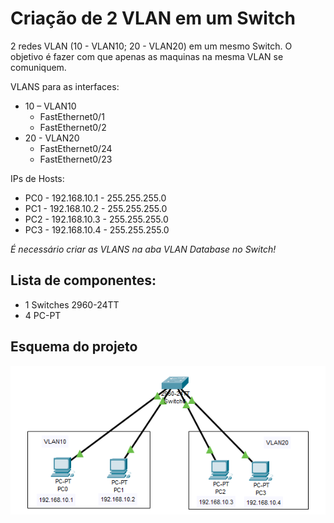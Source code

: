 # Criação de 2 VLAN em um Switch
  2 redes VLAN (10 - VLAN10; 20 - VLAN20) em um mesmo Switch. O objetivo é fazer com que apenas as maquinas na mesma VLAN se comuniquem.

  VLANS para as interfaces: 
  - 10 – VLAN10
    - FastEthernet0/1
    - FastEthernet0/2 
  - 20 - VLAN20
    - FastEthernet0/24
    - FastEthernet0/23

  IPs de Hosts:
  - PC0 - 192.168.10.1 - 255.255.255.0
  - PC1 - 192.168.10.2 - 255.255.255.0
  - PC2 - 192.168.10.3 - 255.255.255.0
  - PC3 - 192.168.10.4 - 255.255.255.0

  *É necessário criar as VLANS na aba VLAN Database no Switch!*
      
## Lista de componentes:

- 1 Switches 2960-24TT
- 4 PC-PT
  

## Esquema do projeto

![Esquema do projeto](ProjetoLogico.png)



